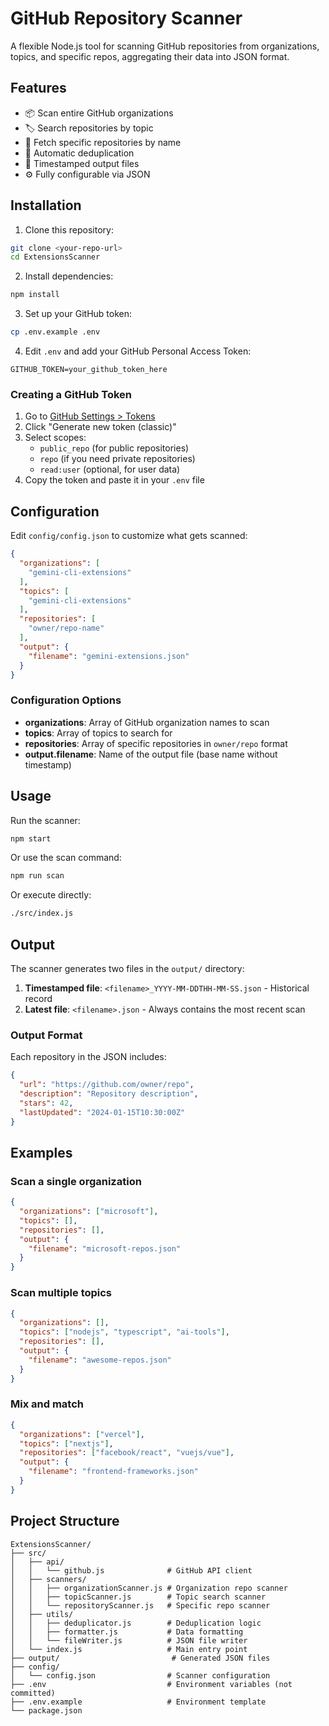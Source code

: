 # GitHub Repository Scanner

A flexible Node.js tool for scanning GitHub repositories from organizations, topics, and specific repos, aggregating their data into JSON format.

## Features

- 📦 Scan entire GitHub organizations
- 🏷️ Search repositories by topic
- 🎯 Fetch specific repositories by name
- 🔄 Automatic deduplication
- 📅 Timestamped output files
- ⚙️ Fully configurable via JSON

## Installation

1. Clone this repository:
```bash
git clone <your-repo-url>
cd ExtensionsScanner
```

2. Install dependencies:
```bash
npm install
```

3. Set up your GitHub token:
```bash
cp .env.example .env
```

4. Edit `.env` and add your GitHub Personal Access Token:
```
GITHUB_TOKEN=your_github_token_here
```

### Creating a GitHub Token

1. Go to [GitHub Settings > Tokens](https://github.com/settings/tokens)
2. Click "Generate new token (classic)"
3. Select scopes:
   - `public_repo` (for public repositories)
   - `repo` (if you need private repositories)
   - `read:user` (optional, for user data)
4. Copy the token and paste it in your `.env` file

## Configuration

Edit `config/config.json` to customize what gets scanned:

```json
{
  "organizations": [
    "gemini-cli-extensions"
  ],
  "topics": [
    "gemini-cli-extensions"
  ],
  "repositories": [
    "owner/repo-name"
  ],
  "output": {
    "filename": "gemini-extensions.json"
  }
}
```

### Configuration Options

- **organizations**: Array of GitHub organization names to scan
- **topics**: Array of topics to search for
- **repositories**: Array of specific repositories in `owner/repo` format
- **output.filename**: Name of the output file (base name without timestamp)

## Usage

Run the scanner:

```bash
npm start
```

Or use the scan command:

```bash
npm run scan
```

Or execute directly:

```bash
./src/index.js
```

## Output

The scanner generates two files in the `output/` directory:

1. **Timestamped file**: `<filename>_YYYY-MM-DDTHH-MM-SS.json` - Historical record
2. **Latest file**: `<filename>.json` - Always contains the most recent scan

### Output Format

Each repository in the JSON includes:

```json
{
  "url": "https://github.com/owner/repo",
  "description": "Repository description",
  "stars": 42,
  "lastUpdated": "2024-01-15T10:30:00Z"
}
```

## Examples

### Scan a single organization

```json
{
  "organizations": ["microsoft"],
  "topics": [],
  "repositories": [],
  "output": {
    "filename": "microsoft-repos.json"
  }
}
```

### Scan multiple topics

```json
{
  "organizations": [],
  "topics": ["nodejs", "typescript", "ai-tools"],
  "repositories": [],
  "output": {
    "filename": "awesome-repos.json"
  }
}
```

### Mix and match

```json
{
  "organizations": ["vercel"],
  "topics": ["nextjs"],
  "repositories": ["facebook/react", "vuejs/vue"],
  "output": {
    "filename": "frontend-frameworks.json"
  }
}
```

## Project Structure

```
ExtensionsScanner/
├── src/
│   ├── api/
│   │   └── github.js              # GitHub API client
│   ├── scanners/
│   │   ├── organizationScanner.js # Organization repo scanner
│   │   ├── topicScanner.js        # Topic search scanner
│   │   └── repositoryScanner.js   # Specific repo scanner
│   ├── utils/
│   │   ├── deduplicator.js        # Deduplication logic
│   │   ├── formatter.js           # Data formatting
│   │   └── fileWriter.js          # JSON file writer
│   └── index.js                   # Main entry point
├── output/                         # Generated JSON files
├── config/
│   └── config.json                # Scanner configuration
├── .env                           # Environment variables (not committed)
├── .env.example                   # Environment template
└── package.json
```

